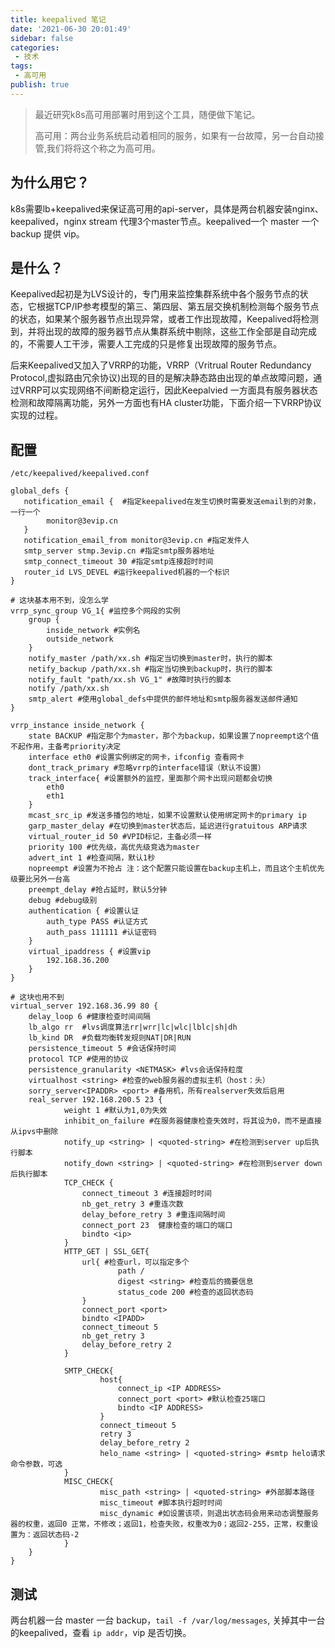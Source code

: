 ```yaml
---
title: keepalived 笔记
date: '2021-06-30 20:01:49'
sidebar: false
categories:
 - 技术
tags:
 - 高可用
publish: true
---
```


> 最近研究k8s高可用部署时用到这个工具，随便做下笔记。
>
> 高可用：两台业务系统启动着相同的服务，如果有一台故障，另一台自动接管,我们将将这个称之为高可用。



## 为什么用它？

k8s需要lb+keepalived来保证高可用的api-server，具体是两台机器安装nginx、keepalived，nginx stream 代理3个master节点。keepalived一个 master 一个 backup 提供 vip。



## 是什么？

Keepalived起初是为LVS设计的，专门用来监控集群系统中各个服务节点的状态，它根据TCP/IP参考模型的第三、第四层、第五层交换机制检测每个服务节点的状态，如果某个服务器节点出现异常，或者工作出现故障，Keepalived将检测到，并将出现的故障的服务器节点从集群系统中剔除，这些工作全部是自动完成的，不需要人工干涉，需要人工完成的只是修复出现故障的服务节点。

后来Keepalived又加入了VRRP的功能，VRRP（Vritrual Router Redundancy Protocol,虚拟路由冗余协议)出现的目的是解决静态路由出现的单点故障问题，通过VRRP可以实现网络不间断稳定运行，因此Keepalvied 一方面具有服务器状态检测和故障隔离功能，另外一方面也有HA cluster功能，下面介绍一下VRRP协议实现的过程。

## 配置

`/etc/keepalived/keepalived.conf`

```
global_defs {
   notification_email {  #指定keepalived在发生切换时需要发送email到的对象，一行一个
		monitor@3evip.cn
   }
   notification_email_from monitor@3evip.cn #指定发件人
   smtp_server stmp.3evip.cn #指定smtp服务器地址
   smtp_connect_timeout 30 #指定smtp连接超时时间
   router_id LVS_DEVEL #运行keepalived机器的一个标识
}

# 这块基本用不到，没怎么学
vrrp_sync_group VG_1{ #监控多个网段的实例
	group {
		inside_network #实例名
		outside_network
	}
	notify_master /path/xx.sh #指定当切换到master时，执行的脚本
	netify_backup /path/xx.sh #指定当切换到backup时，执行的脚本
	notify_fault "path/xx.sh VG_1" #故障时执行的脚本
	notify /path/xx.sh 
	smtp_alert #使用global_defs中提供的邮件地址和smtp服务器发送邮件通知
}

vrrp_instance inside_network {
    state BACKUP #指定那个为master，那个为backup，如果设置了nopreempt这个值不起作用，主备考priority决定
    interface eth0 #设置实例绑定的网卡，ifconfig 查看网卡
    dont_track_primary #忽略vrrp的interface错误（默认不设置）
    track_interface{ #设置额外的监控，里面那个网卡出现问题都会切换
		eth0
		eth1
    }
    mcast_src_ip #发送多播包的地址，如果不设置默认使用绑定网卡的primary ip
    garp_master_delay #在切换到master状态后，延迟进行gratuitous ARP请求
    virtual_router_id 50 #VPID标记，主备必须一样
    priority 100 #优先级，高优先级竞选为master
    advert_int 1 #检查间隔，默认1秒
    nopreempt #设置为不抢占 注：这个配置只能设置在backup主机上，而且这个主机优先级要比另外一台高
    preempt_delay #抢占延时，默认5分钟
    debug #debug级别
    authentication { #设置认证
        auth_type PASS #认证方式
        auth_pass 111111 #认证密码
    }
    virtual_ipaddress { #设置vip
        192.168.36.200
    }
}

# 这块也用不到
virtual_server 192.168.36.99 80 {
    delay_loop 6 #健康检查时间间隔
    lb_algo rr  #lvs调度算法rr|wrr|lc|wlc|lblc|sh|dh
    lb_kind DR  #负载均衡转发规则NAT|DR|RUN
    persistence_timeout 5 #会话保持时间
    protocol TCP #使用的协议
    persistence_granularity <NETMASK> #lvs会话保持粒度
    virtualhost <string> #检查的web服务器的虚拟主机（host：头）    
    sorry_server<IPADDR> <port> #备用机，所有realserver失效后启用
	real_server 192.168.200.5 23 {
            weight 1 #默认为1,0为失效
            inhibit_on_failure #在服务器健康检查失效时，将其设为0，而不是直接从ipvs中删除 
            notify_up <string> | <quoted-string> #在检测到server up后执行脚本
            notify_down <string> | <quoted-string> #在检测到server down后执行脚本
			TCP_CHECK {
				connect_timeout 3 #连接超时时间
				nb_get_retry 3 #重连次数
				delay_before_retry 3 #重连间隔时间
				connect_port 23  健康检查的端口的端口
				bindto <ip>   
			}
			HTTP_GET | SSL_GET{
				url{ #检查url，可以指定多个
						path /
						digest <string> #检查后的摘要信息
						status_code 200 #检查的返回状态码
				}
				connect_port <port> 
				bindto <IPADD>
				connect_timeout 5
				nb_get_retry 3
				delay_before_retry 2
			}

			SMTP_CHECK{
					host{
						connect_ip <IP ADDRESS>
						connect_port <port> #默认检查25端口
						bindto <IP ADDRESS>
					}
					connect_timeout 5
					retry 3
					delay_before_retry 2
					helo_name <string> | <quoted-string> #smtp helo请求命令参数，可选
			}
			MISC_CHECK{
					misc_path <string> | <quoted-string> #外部脚本路径
					misc_timeout #脚本执行超时时间
					misc_dynamic #如设置该项，则退出状态码会用来动态调整服务器的权重，返回0 正常，不修改；返回1，检查失败，权重改为0；返回2-255，正常，权重设置为：返回状态码-2
			}
    }
}
```

## 测试

两台机器一台 master 一台 backup，`tail -f /var/log/messages`, 关掉其中一台的keepalived，查看 `ip addr`，vip 是否切换。
